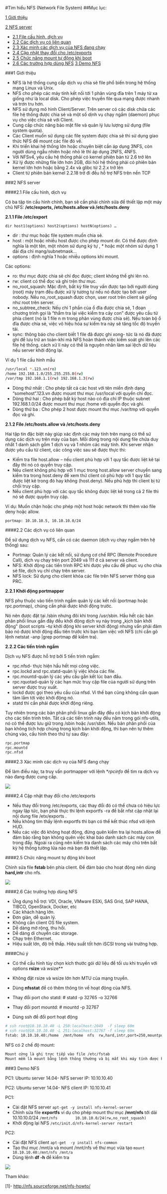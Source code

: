 #Tìm hiểu NFS (Network File System)
##Mục lục:

[1 Giới thiệu](#1)

[2 NFS server](#2)
- [2.1 File cấu hình, dịch vụ](#2.1)
- [2.2 Các dịch vụ có liên quan](#2.2)
- [2.3 Xác minh các dịch vụ của NFS đang chạy](#2.3)
- [2.4 Cập nhật thay đổi cho /etc/exports](#2.4)
- [2.5 Chức năng mount tự động khi boot](#2.5)
- [2.6 Các trường hợp dùng NFS](#2.6)
[3 Demo NFS](#)

<a name="1"></a>
###1 Giới thiệu

<ul>
<li>NFS là hệ thống cung cấp dịch vụ chia sẻ file phổ biến trong hệ thống mạng Linux và Unix.</li>
<li>NFS cho phép các máy tính kết nối tới 1 phân vùng đĩa trên 1 máy từ xa giống như là local disk. Cho phép việc truyền file qua mạng được nhanh và trơn tru hơn.</li>
<li>NFS sử dụng mô hình Client/Server. Trên server có các disk chứa các file hệ thống được chia sẻ và một số dịnh vụ chạy ngầm (daemon) phục vụ cho việc chia sẻ với Client.</li>
<li>Cung cấp chức năng bảo mật file và quản lý lưu lượng sử dụng (file system quota).</li>
<li>Các Client muốn sử dụng các file system được chia sẻ thì sử dụng giao thức NFS để mount các file đó về.</li>
<li>Khi triển khai hệ thống lớn hoặc chuyên biệt cần áp dụng 3NFS, còn người dùng ngẫu nhiên hoặc nhỏ lẻ thì áp dụng 2NFS, 4NFS.</li>
<li>Với NFSv4, yêu cầu hệ thống phải có kernel phiên bản từ 2.6 trở lên
<li>Xử lý được những file lớn hơn 2GB,  đòi hỏi hệ thống phải có phiên bản kernel lớn hơn hoặc bằng 2.4x và glibc từ 2.2.x trở lên
<li>Client từ phiên bản kernel 2.2.18 trở đi đều hỗ trợ NFS trên nền TCP
</ul>

<a name="1"></a>
###2 NFS server

<a name="2.1"></a>
####2.1 File cấu hình, dịch vụ

Có ba tập tin cấu hình chính, bạn sẽ cần phải chỉnh sửa để thiết lập một máy chủ NFS: **/etc/exports, /etc/hosts.allow và /etc/hosts.deny**

**2.1.1 File /etc/export**

`dir host1(options) host2(options) hostN(options) …`

<ul>
<li>dir : thư mục hoặc file system muốn chia sẻ. </li>
<li>host : một hoặc nhiều host được cho phép mount dir. Có thể được định nghĩa là một tên, một nhóm sử dụng ký tự , * hoặc một nhóm sử dụng 1 dải địa chỉ mạng/subnetmask... </li>
<li>options : định nghĩa 1 hoặc nhiều options khi mount. </li>
</ul>

Các options:
<ul>
<li>ro: thư mục được chia sẻ chỉ đọc được; client không thể ghi lên nó.</li>
<li>rw: client có thể đọc và ghi trên thư mục.</li>
<li>no_root_squash: Mặc định, bất kỳ file truy vấn được tạo bởi người dùng (root) máy trạm đều được xử lý tương tự nếu nó được tạo bởi user nobody. Nếu no_root_squash được chọn, user root trên client sẽ giống như root trên server. </li>
<li>no_subtree_check: Nếu chỉ 1 phần của ổ đĩa được chia sẻ, 1 đoạn chương trình gọi là “thẩm tra lại việc kiểm tra cây con” được yêu cầu từ phía client (nó là 1 file n m trong phân vùng được chia sẻ). Nếu toàn bộ ổ đĩa được chia sẻ, việc vô hiệu hóa sự kiểm tra này sẽ tăng tốc độ truyền tải.</li>
<li>sync: thông báo cho client biết 1 file đã được ghi xong- tức là nó đã được ghi để lưu trữ an toàn-khi mà NFS hoàn thành việc kiểm soát ghi lên các file hệ thống. cách xử lí này có thể là nguyên nhân làm sai lệch dữ liệu nếu server khởi động lại.</li>
</ul>

Ví dụ 1 file cấu hình mẫu 

```sh
/usr/local *.123.vn(ro) 
/home 192.168.1.0/255.255.255.0(rw) 
/var/tmp 192.168.1.1(rw) 192.168.1.3(rw)
```

<ul>
<li>Dòng thứ nhất : Cho phép tất cả các host với tên miền định dạng “somehost”.123.vn được mount thư mục /usr/local với quyền chỉ đọc. </li>
<li>Dòng thứ hai : Cho phép bất kỳ host nào có địa chỉ IP thuộc subnet 192.168.1.0/24 được mount thư mục /home với quyền đọc và ghi. </li>
<li>Dòng thứ ba : Cho phép 2 host được mount thư mục /var/tmp với quyền đọc và ghi.</li>
</ul>

**2.1.2 File /etc/hosts.allow và /etc/hosts.deny**

Hai tập tin đặc biệt này giúp xác định các máy tính trên mạng có thể sử dụng các dịch vụ trên máy của bạn. Mỗi dòng trong nội dung file chứa duy nhất 1 danh sách gồm 1 dịch vụ và 1 nhóm các máy tính. Khi server nhận được yêu cầu từ client, các công việc sau sẽ được thực thi:

<ul>
<li>Kiểm tra file host.allow – nếu client phù hợp với 1 quy tắc được liệt kê tại đây thì nó có quyền truy cập.</li>
<li>Nếu client không phù hợp với 1 mục trong host.allow server chuyển sang kiểm tra trong host.deny để xem thử client có phù hợp với 1 quy tắc được liệt kê trong đó hay không (host.deny). Nếu phù hợp thì client bị từ chối truy cập.</li>
<li>Nếu client phù hợp với các quy tắc không được liệt kê trong cả 2 file thì nó sẽ được quyền truy cập.</li>
</ul>

Ví dụ:
Muốn chặn hoặc cho phép một host hoặc network thì thêm vào file deny hoặc allow.

`portmap: 10.10.10.5, 10.10.10.0/24`

<a name="2.2"></a>
####2.2 Các dịch vụ có liên quan

Để sử dụng dịch vụ NFS, cần có các daemon (dịch vụ chạy ngầm trên hệ thống) sau:

<ul>
<li>Portmap: Quản lý các kết nối, sử dụng cơ chế RPC (Remote Procedure Call), dịch vụ chạy trên port 2049 và 111 ở cả server và client.</li>
<li>NFS: Khởi động các tiến trình RPC khi được yêu cầu để phục vụ cho chia sẻ file, dịch vụ chỉ chạy trên server.</li>
<li>NFS lock: Sử dụng cho client khóa các file trên NFS server thông qua PRC.</li>
</ul>

**2.2.1 Khởi động portmapper**

NFS phụ thuộc vào tiến trình ngầm quản lý các kết nối (portmap hoặc rpc.portmap), chúng cần phải được khởi động trước. 

Nó nên được đặt tại /sbin nhưng đôi khi trong /usr/sbin. Hầu hết các bản phân phối linux gần đây đều khởi động dịch vụ này trong „kịch bản khởi động‟ (boot scripts –tự khởi động khi server khởi động) nhưng vẩn phải đảm bảo nó được khởi động đầu tiên trước khi bạn làm việc với NFS (chỉ cần gõ lệnh netstat -anp |grep portmap để kiểm tra).

**2.2.2 Các tiến trình ngầm**

Dịch vụ NFS được hỗ trợ bởi 5 tiến trình ngầm:

<ul>
<li>rpc.nfsd- thực hiện hầu hết mọi công việc.</li>
<li>rpc.lockd and rpc.statd-quản lý việc khóa các file.</li>
<li>rpc.mountd-quản lý các yêu cầu gắn kết lúc ban đầu.</li>
<li>rpc.rquotad-quản lý các hạn mức truy cập file của người sử dụng trên server được truy xuất.</li>
<li>lockd được gọi theo yêu cầu của nfsd. Vì thế bạn cũng không cần quan tâm lắm tới việc khởi động nó.</li>
<li>statd thì cần phải được khởi động riêng.</li>
</ul>

Tuy nhiên trong các bản phân phối linux gần đây đều có kịch bản khởi động cho các tiến trình trên.
Tất cả các tiến trình này đều nằm trong gói nfs-utils, nó có thể được lưu giữ trong /sbin hoặc /usr/sbin.
Nếu bản phân phối của bạn không tích hợp chúng trong kịch bản khởi động, thì bạn nên tự thêm chúng vào, cấu hình theo thứ tự sau đây:
```sh
rpc.portmap
rpc.mountd 
rpc.nfsd
```

<a name="2.3"></a>
####2.3 Xác minh các dịch vụ của NFS đang chạy

Để làm điều này, ta truy vấn portmapper với lệnh **rpcinfo* để tìm ra dịch vụ nào đang được cung cấp.

<img src=http://i.imgur.com/z2Ksqb1.jpg>

<a name="2.4"></a>
####2.4 Cập nhật thay đổi cho /etc/exports

<ul>
<li>Nếu thay đổi trong /etc/exports, các thay đổi đó có thể chưa có hiệu lực ngay lập tức, bạn phải thực thi lệnh exportfs -ra để bắt nfst cập nhật lại nội dung file /etx/exports .</li>
<li>Nếu không tìm thấy lệnh exportfs thì bạn có thể kết thúc nfsd với lệnh HUD.</li>
<li>Nếu các việc đó không hoạt động, đừng quên kiểm tra lại hosts.allow để đảm bảo rằng bạn không quên việc khai báo danh sách các máy con trong đấy. Ngoài ra cũng nên kiểm tra danh sách các máy chủ trên bất kỳ hệ thống tường lửa nào mà bạn đã thiết lập.</li>
</ul>

<a name="2.5"></a>
####2.5 Chức năng mount tự động khi boot

Chỉnh sửa file **fstab** bên phía client. Để đảm bảo cho hoạt động nên dùng **hard,intr** cho nfs.

<img src=http://i.imgur.com/UrcQsIS.png>

<a name="2.6"></a>
####2.6 Các trường hợp dùng NFS

<ul>
<li>Ứng dụng hỗ trợ: VDI, Oracle, VMware ESXi, SAS Grid, SAP HANA, TIBCO, OpenStack, Docker, etc</li>
<li>Các khách hàng lớn.</li>
<li>Đơn giản, dễ quản lý.</li>
<li>Không cần client OS file system.</li>
<li>Dễ dàng mở rộng, thu hồi.</li>
<li>Dễ dàng di chuyển các storage.</li>
<li>Chạy trên Ethernet.</li>
<li>Hiệu suất lớn, độ trễ thấp. Hiệu suất tốt hơn iSCSl trong vài trường hợp.</li>
</ul>

####Chú ý

- Có thể cấu hình tùy chọn kích thước gói dữ liệu để tối ưu khi truyền với options **rsize** và wsize**
- Không đặt rsize và wsize lớn hơn MTU của mạng truyền.
- Dùng **nfsstat** để có thêm thông tin về hoạt động của NFS.

- Thay đổi port cho statd: # statd -p 32765 -o 32766
- Thay đổi port mountd: # mountd -p 32767
				
- Dùng ssh để đổi port hoạt động	
```sh
# ssh root@10.10.10.40 -L 250:localhost:2049  -f sleep 60m
# ssh root@10.10.10.40 -L 251:localhost:32767 -f sleep 60m	
fstab: 10.10.10.40:/home  /mnt/home  nfs  rw,hard,intr,port=250,mountport=251  0 0	
```

NFS có 2 chế độ mount:
```sh
Mount cứng là ghi trực tiếp vào file /etc/fstab
Mount mềm là mount bằng lệnh thông thường và bị mất khi máy tính được khởi động lại
```

<a name="3"></a>
###3 Demo NFS

PC1: Ubuntu server 14.04- NFS server IP: 10.10.10.40

PC2: Ubuntu server 14.04- NFS client IP: 10.10.10.41

PC1: 

- Cài đặt NFS server
`apt-get -y install nfs-kernel-server`
- Chỉnh sửa file **exportfs** ví dụ cho phép mount thư mục **/mnt/nfs** tới dải 10.10.10.0/24
`/mnt/nfs        10.10.10.0/24(rw,no_root_squash)`
- Khởi động lại NFS
`/etc/init.d/nfs-kernel-server restart`

PC2:

- Cài đặt NFS client
`apt-get  -y install nfs-common`
- Tạo thư mục /mnt/a và mount /mnt/nfs về thư mục vừa tạo
`mount 10.10.10.40:/mnt/nfs /mnt/a`
- Dùng lệnh **df -h** để kiểm tra

<img src=http://i.imgur.com/4cVUve4.jpg>


Tham khảo:

[1]- http://nfs.sourceforge.net/nfs-howto/




